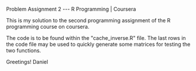 Problem Assignment 2 --- R Programming | Coursera

This is my solution to the second programming assignment of the R programming course on coursera.

The code is to be found within the "cache_inverse.R" file. The last rows in the code file may be used to quickly generate some matrices for testing the two functions.

Greetings!
Daniel
